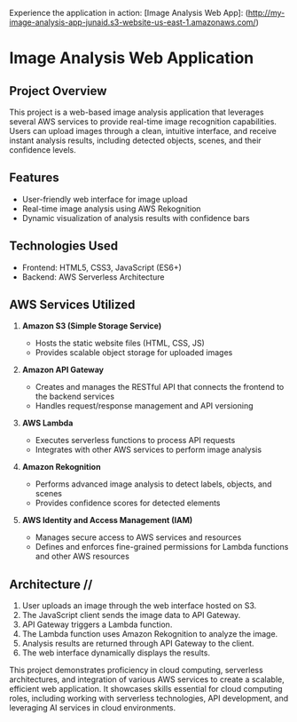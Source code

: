 Experience the application in action: [Image Analysis Web App]:
(http://my-image-analysis-app-junaid.s3-website-us-east-1.amazonaws.com/)

# Image Analysis Web Application

## Project Overview

This project is a web-based image analysis application that leverages several AWS services to provide real-time image recognition capabilities. Users can upload images through a clean, intuitive interface, and receive instant analysis results, including detected objects, scenes, and their confidence levels.

## Features

- User-friendly web interface for image upload
- Real-time image analysis using AWS Rekognition
- Dynamic visualization of analysis results with confidence bars

## Technologies Used

- Frontend: HTML5, CSS3, JavaScript (ES6+)
- Backend: AWS Serverless Architecture

## AWS Services Utilized

1. **Amazon S3 (Simple Storage Service)**
   - Hosts the static website files (HTML, CSS, JS)
   - Provides scalable object storage for uploaded images

2. **Amazon API Gateway**
   - Creates and manages the RESTful API that connects the frontend to the backend services
   - Handles request/response management and API versioning

3. **AWS Lambda**
   - Executes serverless functions to process API requests
   - Integrates with other AWS services to perform image analysis

4. **Amazon Rekognition**
   - Performs advanced image analysis to detect labels, objects, and scenes
   - Provides confidence scores for detected elements

5. **AWS Identity and Access Management (IAM)**
   - Manages secure access to AWS services and resources
   - Defines and enforces fine-grained permissions for Lambda functions and other AWS resources
## Architecture //

1. User uploads an image through the web interface hosted on S3.
2. The JavaScript client sends the image data to API Gateway.
3. API Gateway triggers a Lambda function.
4. The Lambda function uses Amazon Rekognition to analyze the image.
5. Analysis results are returned through API Gateway to the client.
6. The web interface dynamically displays the results.

This project demonstrates proficiency in cloud computing, serverless architectures, and integration of various AWS services to create a scalable, efficient web application. It showcases skills essential for cloud computing roles, including working with serverless technologies, API development, and leveraging AI services in cloud environments.
